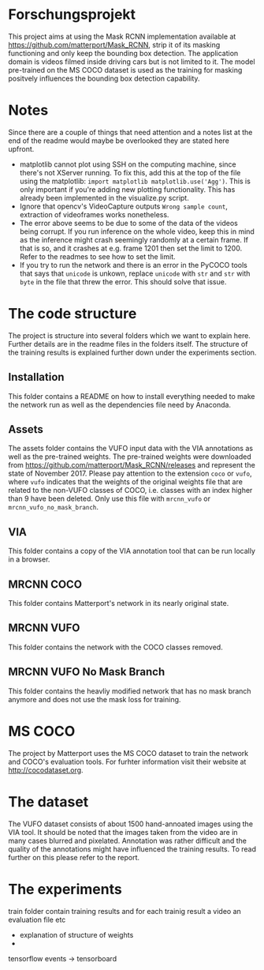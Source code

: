 # Forschungsprojekt

This project aims at using the Mask RCNN implementation available at https://github.com/matterport/Mask_RCNN, strip it of its masking functioning and only keep the bounding box detection. The application domain is videos filmed inside driving cars but is not limited to it. The model pre-trained on the MS COCO dataset is used as the training for masking positvely influences the bounding box detection capability.

# Notes

Since there are a couple of things that need attention and a notes list at the end of the readme would maybe be overlooked they are stated here upfront.

* matplotlib cannot plot using SSH on the computing machine, since there's not XServer running. To fix this, add this at the top of the file using the matplotlib: `import matplotlib matplotlib.use('Agg')`. This is only important if you're adding new plotting functionality. This has already been implemented in the visualize.py script.
* Ignore that opencv's VideoCapture outputs `Wrong sample count`, extraction of videoframes works nonetheless.
* The error above seems to be due to some of the data of the videos being corrupt. If you run inference on the whole video, keep this in mind as the inference might crash seemingly randomly at a certain frame. If that is so, and it crashes at e.g. frame 1201 then set the limit to 1200. Refer to the readmes to see how to set the limit.
* If you try to run the network and there is an error in the PyCOCO tools that says that `unicode` is unkown, replace `unicode` with `str` and `str` with `byte` in the file that threw the error. This should solve that issue.

# The code structure

The project is structure into several folders which we want to explain here. Further details are in the readme files in the folders itself. The structure of the training results is explained further down under the experiments section.

## Installation

This folder contains a README on how to install everything needed to make the network run as well as the dependencies file need by Anaconda.

## Assets

The assets folder contains the VUFO input data with the VIA annotations as well as the pre-trained weights. The pre-trained weights were downloaded from https://github.com/matterport/Mask_RCNN/releases and represent the state of November 2017. Please pay attention to the extension `coco` or `vufo`, where `vufo` indicates that the weights of the original weights file that are related to the non-VUFO classes of COCO, i.e. classes with an index higher than 9 have been deleted. Only use this file with `mrcnn_vufo` or `mrcnn_vufo_no_mask_branch`.

## VIA

This folder contains a copy of the VIA annotation tool that can be run locally in a browser.

## MRCNN COCO

This folder contains Matterport's network in its nearly original state.

## MRCNN VUFO

This folder contains the network with the COCO classes removed.

## MRCNN VUFO No Mask Branch

This folder contains the heavliy modified network that has no mask branch anymore and does not use the mask loss for training.

# MS COCO

The project by Matterport uses the MS COCO dataset to train the network and COCO's evaluation tools. For furhter information visit their website at http://cocodataset.org.

# The dataset

The VUFO dataset consists of about 1500 hand-annoated images using the VIA tool. It should be noted that the images taken from the video are in many cases blurred and pixelated. Annotation was rather difficult and the quality of the annotations might have influenced the training results. To read further on this please refer to the report.

# The experiments


train folder contain training results and for each trainig result a video an evaluation file etc
* explanation of structure of weights
*

tensorflow events -> tensorboard